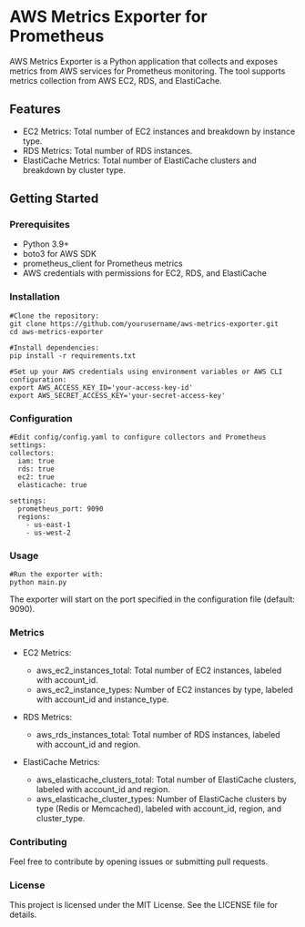 # AWS Metrics Exporter for Prometheus

AWS Metrics Exporter is a Python application that collects and exposes metrics from AWS services for Prometheus monitoring. The tool supports metrics collection from AWS EC2, RDS, and ElastiCache.

## Features

- EC2 Metrics: Total number of EC2 instances and breakdown by instance type.
- RDS Metrics: Total number of RDS instances.
- ElastiCache Metrics: Total number of ElastiCache clusters and breakdown by cluster type.

## Getting Started

### Prerequisites

- Python 3.9+
- boto3 for AWS SDK
- prometheus_client for Prometheus metrics
- AWS credentials with permissions for EC2, RDS, and ElastiCache

### Installation
```
#Clone the repository:
git clone https://github.com/yourusername/aws-metrics-exporter.git
cd aws-metrics-exporter

#Install dependencies:
pip install -r requirements.txt

#Set up your AWS credentials using environment variables or AWS CLI configuration:
export AWS_ACCESS_KEY_ID='your-access-key-id'
export AWS_SECRET_ACCESS_KEY='your-secret-access-key'
```
### Configuration
```
#Edit config/config.yaml to configure collectors and Prometheus settings:
collectors:
  iam: true
  rds: true
  ec2: true
  elasticache: true

settings:
  prometheus_port: 9090
  regions:
    - us-east-1
    - us-west-2
```

### Usage
```
#Run the exporter with:
python main.py
```

The exporter will start on the port specified in the configuration file (default: 9090).

### Metrics

- EC2 Metrics:
  - aws_ec2_instances_total: Total number of EC2 instances, labeled with account_id.
  - aws_ec2_instance_types: Number of EC2 instances by type, labeled with account_id and instance_type.

- RDS Metrics:
  - aws_rds_instances_total: Total number of RDS instances, labeled with account_id and region.

- ElastiCache Metrics:
  - aws_elasticache_clusters_total: Total number of ElastiCache clusters, labeled with account_id and region.
  - aws_elasticache_cluster_types: Number of ElastiCache clusters by type (Redis or Memcached), labeled with account_id, region, and cluster_type.

### Contributing
Feel free to contribute by opening issues or submitting pull requests.

### License
This project is licensed under the MIT License. See the LICENSE file for details.
